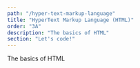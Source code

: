 ```yaml
---
path: "/hyper-text-markup-language"
title: "HyperText Markup Language (HTML)"
order: "3A"
description: "The basics of HTML"
section: "Let's code!"
---
```


The basics of HTML
